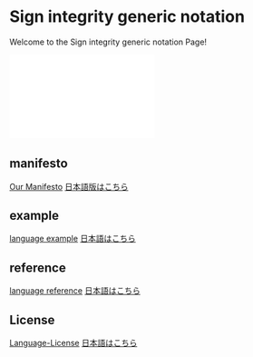 # Sign integrity generic notation

Welcome to the Sign integrity generic notation Page!

<img src="./Sign_logo_dark.svg"  alt="Sign Logo" width="256" />

## manifesto
  [Our Manifesto](./manifesto.md)
  [日本語版はこちら](./manifesto.ja-jp.md)

## example
  [language example](./example.sn)
  [日本語はこちら](./example.ja-jp.sn)

## reference
  [language reference](./reference/Sign_reference_en-us.md)
  [日本語はこちら](./reference/Sign_reference_ja-jp.md)

## License
  [Language-License](./License/sign-language-license.md)
  [日本語はこちら](./License/sign-language-license-ja.md)


